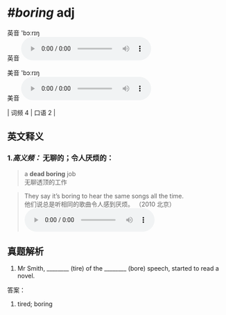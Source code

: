 # ***\#boring*** adj
英音 'bɔːrɪŋ  
英音
<audio src="./media/boring-B.aac" controls="controls"></audio>

美音 'bɔːrɪŋ  
美音
<audio src="./media/boring.aac" controls="controls"></audio>



| 词频 4 | 口语 2 |  

英文释义
---
### 1.*高义频：* **无聊的；令人厌烦的：**  

 > a **dead boring** job   
 > 无聊透顶的工作    

 > They say it’s boring to hear the same songs all the time.  
 > 他们说总是听相同的歌曲令人感到厌烦。  （2010 北京）  
<audio src="./media/1-boring.aac" controls="controls"></audio>


真题解析
---
1. Mr Smith, ________ (tire) of the ________ (bore) speech, started to read a novel.  

答案：
1. tired; boring  

